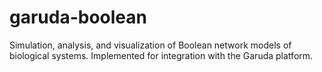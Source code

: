 # garuda-boolean
Simulation, analysis, and visualization of Boolean network models of biological systems. Implemented for integration with the Garuda platform.
